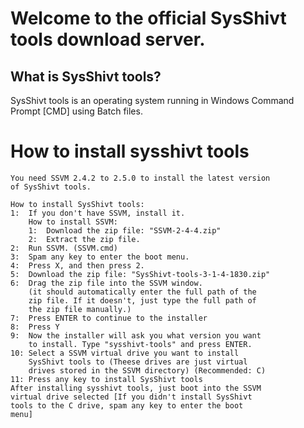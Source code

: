 # Welcome to the official SysShivt tools download server.
## What is SysShivt tools?
SysShivt tools is an operating system running in Windows Command Prompt [CMD] using Batch files.

# How to install sysshivt tools
```
You need SSVM 2.4.2 to 2.5.0 to install the latest version
of SysShivt tools.

How to install SysShivt tools:
1:  If you don't have SSVM, install it.
    How to install SSVM:
    1:  Download the zip file: "SSVM-2-4-4.zip"
    2:  Extract the zip file.
2:  Run SSVM. (SSVM.cmd)
3:  Spam any key to enter the boot menu.
4:  Press X, and then press 2.
5:  Download the zip file: "SysShivt-tools-3-1-4-1830.zip"
6:  Drag the zip file into the SSVM window.
    (it should automatically enter the full path of the
    zip file. If it doesn't, just type the full path of
    the zip file manually.)
7:  Press ENTER to continue to the installer
8:  Press Y
9:  Now the installer will ask you what version you want
    to install. Type "sysshivt-tools" and press ENTER.
10: Select a SSVM virtual drive you want to install
    SysShivt tools to (Theese drives are just virtual
    drives stored in the SSVM directory) (Recommended: C)
11: Press any key to install SysShivt tools
After installing sysshivt tools, just boot into the SSVM
virtual drive selected [If you didn't install SysShivt
tools to the C drive, spam any key to enter the boot
menu]
```
